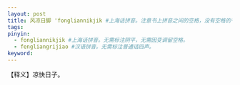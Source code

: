 ```yaml
---
layout: post
title: 风凉日脚 'fongliannikjik #上海话拼音。注意书上拼音之间的空格，没有空格的千万不要空格，该空的地方一定要空格。注意每个气口前是否存在单引号（'），如果有单引号一定要在英文状态下输入。
tags:
pinyin: 
  - fongliannikjik #上海话拼音。无需标注阴平，无需因变调留空格。 
  - fengliangrijiao #汉语拼音。无需标注普通话四声。
keyword: 
---
```


【释义】凉快日子。            
                                